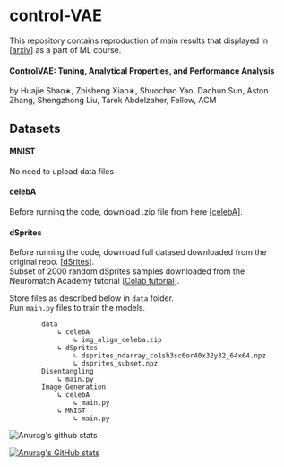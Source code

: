# control-VAE

This repository contains reproduction of main results that displayed in \[[arxiv](https://arxiv.org/pdf/2011.01754v1.pdf)\] as a part of ML course.

####  ControlVAE: Tuning, Analytical Properties, and Performance Analysis  
 by Huajie Shao∗, Zhisheng Xiao∗, Shuochao Yao, Dachun Sun, Aston Zhang, Shengzhong Liu, Tarek Abdelzaher, Fellow, ACM 

## Datasets
#### MNIST
 No need to upload data files
 
#### celebA
Before running the code, download .zip file from here \[[celebA](http://mmlab.ie.cuhk.edu.hk/projects/CelebA.html)\].


#### dSprites
Before running the code, download full datased downloaded from the original repo. \[[dSrites](https://github.com/deepmind/dsprites-dataset)\].<br>
Subset of 2000 random dSprites samples downloaded from the Neuromatch Academy tutorial  \[[Colab tutorial](https://colab.research.google.com/github/NeuromatchAcademy/course-content-dl/blob/main/tutorials/W3D1_UnsupervisedAndSelfSupervisedLearning/student/W3D1_Tutorial1.ipynb)\].


Store files as described below in `data` folder.<br>
Run `main.py` files to train the models.
 
            data
                ↳ celebA
                    ↳ img_align_celeba.zip
                ↳ dSprites
                    ↳ dsprites_ndarray_co1sh3sc6or40x32y32_64x64.npz
                    ↳ dsprites_subset.npz
            Disentangling
                ↳ main.py
            Image Generation 
                ↳ celebA
                    ↳ main.py
                ↳ MNIST
                    ↳ main.py
   ![Anurag's github stats](https://github-readme-stats.vercel.app/api?username=saashd)
   
   
   [![Anurag's GitHub stats](https://github-readme-stats.vercel.app/api?username=saashd)](https://github.com/anuraghazra/github-readme-stats)
